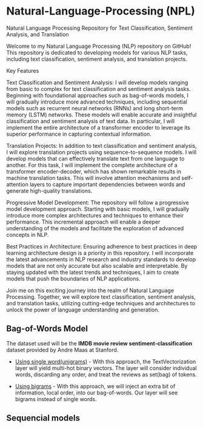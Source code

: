 # Natural-Language-Processing (NPL)
Natural Language Processing Repository for Text Classification, Sentiment Analysis, and Translation

Welcome to my Natural Language Processing (NLP) repository on GitHub! This repository is dedicated to developing models for various NLP tasks, including text classification, sentiment analysis, and translation projects.

Key Features

Text Classification and Sentiment Analysis:
I will develop models ranging from basic to complex for text classification and sentiment analysis tasks. Beginning with foundational approaches such as bag-of-words models, I will gradually introduce more advanced techniques, including sequential models such as recurrent neural networks (RNNs) and long short-term memory (LSTM) networks. These models will enable accurate and insightful classification and sentiment analysis of text data. In particular, I will implement the entire architecture of a transformer encoder to leverage its superior performance in capturing contextual information.

Translation Projects:
In addition to text classification and sentiment analysis, I will explore translation projects using sequence-to-sequence models. I will develop models that can effectively translate text from one language to another. For this task, I will implement the complete architecture of a transformer encoder-decoder, which has shown remarkable results in machine translation tasks. This will involve attention mechanisms and self-attention layers to capture important dependencies between words and generate high-quality translations.

Progressive Model Development:
The repository will follow a progressive model development approach. Starting with basic models, I will gradually introduce more complex architectures and techniques to enhance their performance. This incremental approach will enable a deeper understanding of the models and facilitate the exploration of advanced concepts in NLP.

Best Practices in Architecture:
Ensuring adherence to best practices in deep learning architecture design is a priority in this repository. I will incorporate the latest advancements in NLP research and industry standards to develop models that are not only accurate but also scalable and interpretable. By staying updated with the latest trends and techniques, I aim to create models that push the boundaries of NLP applications.

Join me on this exciting journey into the realm of Natural Language Processing. Together, we will explore text classification, sentiment analysis, and translation tasks, utilizing cutting-edge techniques and architectures to unlock the power of language understanding and generation.

## Bag-of-Words Model

The dataset used will be the **IMDB movie review sentiment-classification** dataset provided by Andre Maas at Stanford. 

 - [Using single word(unigrams)](https://nbviewer.jupyter.org/github/antirrabia/Natural-Language-Processing/blob/main/notebooks/BagOfWords(1-gram).ipynb) - With this approach, the TextVectorization layer will yield multi-hot binary vectors. The layer will consider individual words, discarding any order, and treat the reviews as set(bag) of tokens.

- [Using bigrams](https://nbviewer.jupyter.org/github/antirrabia/Natural-Language-Processing/blob/main/notebooks/BagOfWords(multi-hot-bigram).ipynb) - With this approach, we will inject an extra bit of information, local order, into our bag-of-words. Our layer will see bigrams instead of single words.


## Sequencial models